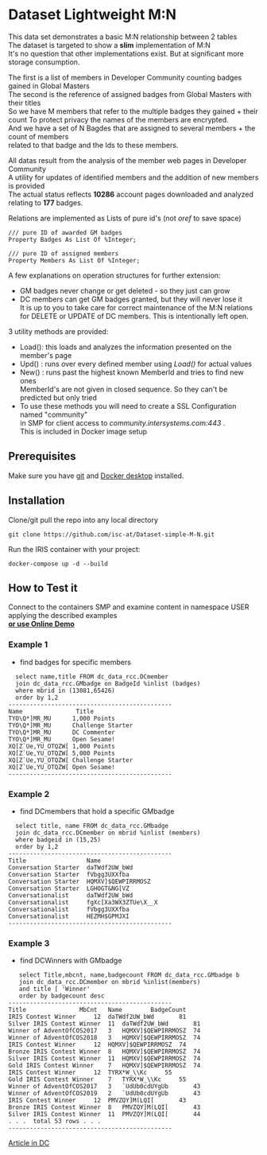 # Dataset Lightweight M:N
This data set demonstrates a basic M:N relationship between 2 tables   
The dataset is targeted to show a **slim** implementation of M:N    
It's no question that other implementations exist. But at significant more storage consumption.

The first is a list of members in Developer Community counting badges gained in Global Masters   
The second is the reference of assigned badges from Global Masters with their titles   
So we have M members that refer to the multiple badges they gained + their count
To protect privacy the names of the members are encrypted.    
And we have a set of N Bagdes that are assigned to several members + the count of members   
related to that badge and the Ids to these members.   

All datas result from the analysis of the member web pages in Developer Community   
A utility for updates of ídentified members and the addition of new members is provided   
The actual status reflects **10286** account pages downloaded and analyzed relating to **177** badges.   

Relations are implemented as Lists of pure id's (not *oref* to save space)   
````
/// pure ID of awarded GM badges
Property Badges As List Of %Integer;

/// pure ID of assigned members
Property Members As List Of %Integer;
````

A few explanations on operation structures for further extension:   
- GM badges never change or get deleted - so they just can grow   
- DC members can get GM badges granted, but they will never lose it  
It is up to you to take care for correct maintenance of the M:N relations    
for DELETE or UPDATE of DC members. This is intentionally left open.   

3 utility methods are provided:   
- Load(): this loads and analyzes the information presented on the member's page     
- Upd() : runs over every defined member using *Load()* for actual values    
- New() : runs past the highest known MemberId and tries to find new ones  
MemberId's are not given in closed sequence. So they can't be predicted but only tried
- To use these methods you will need to create a SSL Configuration named "community"    
in SMP for client access to _community.intersystems.com:443_ .    
This is included in Docker image setup

## Prerequisites
Make sure you have [git](https://git-scm.com/book/en/v2/Getting-Started-Installing-Git) and [Docker desktop](https://www.docker.com/products/docker-desktop) installed.

## Installation 
Clone/git pull the repo into any local directory 
```
git clone https://github.com/isc-at/Dataset-simple-M-N.git
```
Run the IRIS container with your project: 
```
docker-compose up -d --build
```
## How to Test it
Connect to the containers SMP and examine content in namespace USER   
applying the described examples      
**[or use Online Demo](https://lightweight-mn.demo.community.intersystems.com/csp/sys/%25CSP.Portal.Home.zen)**

### Example 1 
- find badges for specific members
```
  select name,title FROM dc_data_rcc.DCmember
  join dc_data_rcc.GMbadge on BadgeId %inlist (badges)
  where mbrid in (13081,65426) 
  order by 1,2
----------------------------------------------
Name               Title
TYO\Q*]MR_MU      1,000 Points
TYO\Q*]MR_MU      Challenge Starter
TYO\Q*]MR_MU      DC Commenter
TYO\Q*]MR_MU      Open Sesame!
XQ[Z`Ue,YU_OTQZW[ 1,000 Points
XQ[Z`Ue,YU_OTQZW[ 5,000 Points
XQ[Z`Ue,YU_OTQZW[ Challenge Starter
XQ[Z`Ue,YU_OTQZW[ Open Sesame!
----------------------------------------------
```
### Example 2
- find DCmembers that hold a specific GMbadge
```
  select title, name FROM dc_data_rcc.GMbadge
  join dc_data_rcc.DCmember on mbrid %inlist (members)
  where badgeid in (15,25)
  order by 1,2
----------------------------------------------
Title                 Name
Conversation Starter  daTWdf2UW_bWd
Conversation Starter  fVbgg3UXXfba
Conversation Starter  HQMXV]$QEWPIRRMOSZ
Conversation Starter  LGHOGT&NG[VZ
Conversationalist     daTWdf2UW_bWd
Conversationalist     fgXc[Xa3WX3ZTUe\X__X
Conversationalist     fVbgg3UXXfba
Conversationalist     HEZMH$GPMJXI
----------------------------------------------
```
### Example 3
- find DCWinners with GMbadge
```
   select Title,mbcnt, name,badgecount FROM dc_data_rcc.GMbadge b
   join dc_data_rcc.DCmember on mbrid %inlist(members)
   and title [ 'Winner'
   order by badgecount desc
----------------------------------------------   
Title				MbCnt	Name		BadgeCount
IRIS Contest Winner		12	daTWdf2UW_bWd		81
Silver IRIS Contest Winner	11	daTWdf2UW_bWd		81
Winner of AdventOfCOS2017	3	HQMXV]$QEWPIRRMOSZ	74
Winner of AdventOfCOS2018	3	HQMXV]$QEWPIRRMOSZ	74
IRIS Contest Winner		12	HQMXV]$QEWPIRRMOSZ	74
Bronze IRIS Contest Winner	8	HQMXV]$QEWPIRRMOSZ	74
Silver IRIS Contest Winner	11	HQMXV]$QEWPIRRMOSZ	74
Gold IRIS Contest Winner	7	HQMXV]$QEWPIRRMOSZ	74
IRIS Contest Winner		12	TYRX*W_\\Kc		55
Gold IRIS Contest Winner	7	TYRX*W_\\Kc		55
Winner of AdventOfCOS2017	3	`UdUb0cdUYgUb		43
Winner of AdventOfCOS2019	2	`UdUb0cdUYgUb		43
IRIS Contest Winner		12	PMVZQY]M(LQI[		43
Bronze IRIS Contest Winner	8	PMVZQY]M(LQI[		43
Silver IRIS Contest Winner	11	PMVZQY]M(LQI[		44
. . .  total 53 rows . . . 
----------------------------------------------   
````

[Article in DC](https://community.intersystems.com/post/dataset-lightweight-mn)   

